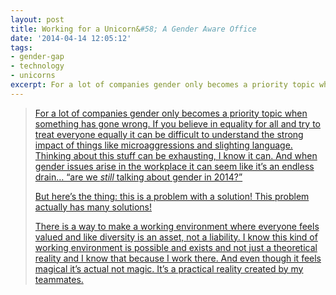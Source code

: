 ```yaml
---
layout: post
title: Working for a Unicorn&#58; A Gender Aware Office
date: '2014-04-14 12:05:12'
tags:
- gender-gap
- technology
- unicorns
excerpt: For a lot of companies gender only becomes a priority topic when something has gone wrong. If you believe in equality for all and try to treat everyone equally it can be difficult to understand the strong impact of things like microaggressions and slighting language.
---
```



> [For a lot of companies gender only becomes a priority topic when something has gone wrong. If you believe in equality for all and try to treat everyone equally it can be difficult to understand the strong impact of things like microaggressions and slighting language. Thinking about this stuff can be exhausting, I know it can. And when gender issues arise in the workplace it can seem like it’s an endless drain… “are we *still* talking about gender in 2014?”](http://figure53.com/notes/2014-03-27-working-for-a-unicorn/)
> 
> [But here’s the thing: this is a problem with a solution! This problem actually has many solutions!](http://figure53.com/notes/2014-03-27-working-for-a-unicorn/)
> 
> [There is a way to make a working environment where everyone feels valued and like diversity is an asset, not a liability. I know this kind of working environment is possible and exists and not just a theoretical reality and I know that because I work there. And even though it feels magical it’s actual not magic. It’s a practical reality created by my teammates.](http://figure53.com/notes/2014-03-27-working-for-a-unicorn/)


